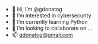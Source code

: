 - 👋 Hi, I’m @gdonatog
- 👀 I’m interested in cybersecurity
- 🌱 I’m currently learning Python
- 💞️ I’m looking to collaborate on ...
- 📫 gdonatog@gmail.com

<!---
gdonatog/gdonatog is a ✨ special ✨ repository because its `README.md` (this file) appears on your GitHub profile.
You can click the Preview link to take a look at your changes.
--->
